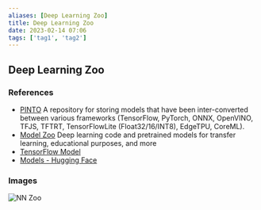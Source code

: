 ```yaml
---
aliases: [Deep Learning Zoo]
title: Deep Learning Zoo
date: 2023-02-14 07:06
tags: ['tag1', 'tag2']
---
```


## Deep Learning Zoo

### References

- [PINTO](https://github.com/PINTO0309/PINTO_model_zoo) A repository for storing models that have been inter-converted between various frameworks (TensorFlow, PyTorch, ONNX, OpenVINO, TFJS, TFTRT, TensorFlowLite (Float32/16/INT8), EdgeTPU, CoreML).
- [Model Zoo](https://modelzoo.co/) Deep learning code and pretrained models for transfer learning, educational purposes, and more
- [TensorFlow Model](https://github.com/tensorflow/models)
- [Models - Hugging Face](https://huggingface.co/models)

### Images

![NN Zoo](https://www.asimovinstitute.org/wp-content/uploads/2019/04/NeuralNetworkZoo20042019.png)

